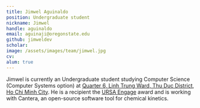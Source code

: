 ```yaml
---
title: Jimwel Aguinaldo
position: Undergraduate student
nickname: Jimwel
handle: aguinaldo
email: aguinaji@oregonstate.edu
github: jimweldev
scholar:
image: /assets/images/team/jimwel.jpg
cv:
alum: true
---
```


Jimwel is currently an Undergraduate student studying Computer Science (Computer Systems option) at [Quarter 6, Linh Trung Ward, Thu Duc District, Ho Chi Minh City]. He is a recipient the [URSA Engage] award and is working with Cantera, an open-source software tool for chemical kinetics.

[Quarter 6, Linh Trung Ward, Thu Duc District, Ho Chi Minh City]: http://oregonstate.edu/
[Room E5.1, Block E, University of Information Technology, VNU-HCM]: http://mime.oregonstate.edu
[URSA Engage]: http://undergraduate.oregonstate.edu/research/funding-opportunities/ursa-engage
